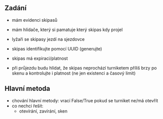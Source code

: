 ## Zadání

- mám evidenci skipasů
- mám hlídače, který si pamatuje který skipas kdy projel
- lyžaři se skipasy jezdí na sjezdovce

- skipas identifikujte pomocí UUID (generujte)
- skipas má expiraci/platnost

- při průjezdu budu hlídat, že skipas neprochází turniketem příliš brzy po skenu a kontrolujte i platnost (ne jen existenci a časový limit)

## Hlavní metoda

- chování hlavní metody: vrací False/True pokud se turniket ne/má otevřít
- co nechci řešit:
  - otevírání, zavírání, sken
